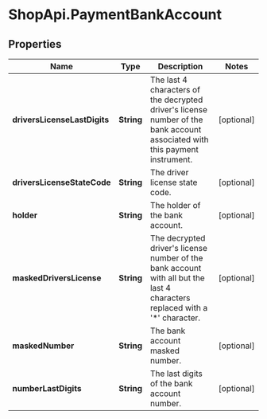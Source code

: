 # ShopApi.PaymentBankAccount

## Properties

Name | Type | Description | Notes
------------ | ------------- | ------------- | -------------
**driversLicenseLastDigits** | **String** | The last 4 characters of the decrypted driver&#39;s license number of the bank account associated with this payment  instrument. | [optional] 
**driversLicenseStateCode** | **String** | The driver license state code. | [optional] 
**holder** | **String** | The holder of the bank account. | [optional] 
**maskedDriversLicense** | **String** | The decrypted driver&#39;s license number of the bank account with all but the last 4 characters replaced with a &#39;*&#39;  character. | [optional] 
**maskedNumber** | **String** | The bank account masked number. | [optional] 
**numberLastDigits** | **String** | The last digits of the bank account number. | [optional] 


